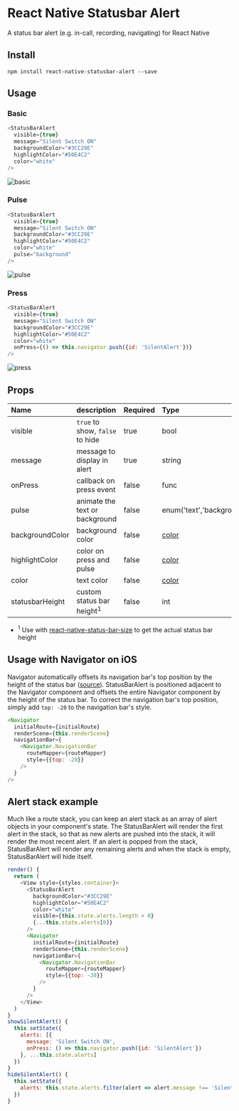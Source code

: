 # React Native Statusbar Alert

A status bar alert (e.g. in-call, recording, navigating) for React Native

## Install

`npm install react-native-statusbar-alert --save`

## Usage

### Basic

```js
<StatusBarAlert
  visible={true}
  message="Silent Switch ON"
  backgroundColor="#3CC29E"
  highlightColor="#50E4C2"
  color="white"
/>
```

![basic](react-native-statusbar-alert.mov.gif)

### Pulse

```js
<StatusBarAlert
  visible={true}
  message="Silent Switch ON"
  backgroundColor="#3CC29E"
  highlightColor="#50E4C2"
  color="white"
  pulse="background"
/>
```

![pulse](react-native-statusbar-alert-pulse.mov.gif)

### Press

```js
<StatusBarAlert
  visible={true}
  message="Silent Switch ON"
  backgroundColor="#3CC29E"
  highlightColor="#50E4C2"
  color="white"
  onPress={() => this.navigator.push({id: 'SilentAlert'})}
/>
```

![press](react-native-statusbar-alert-press.mov.gif)

## Props

| Name            | description                     | Required    | Type                      |
| :-------------  | :------------------------------ | :---------- | :------------------------ |
| visible         | `true` to show, `false` to hide | true        | bool                      |
| message         | message to display in alert     | true        | string
| onPress         | callback on press event         | false        | func                    |
| pulse           | animate the text or background  | false       | enum('text','background') |
| backgroundColor | background color                | false       | [color](https://facebook.github.io/react-native/docs/colors.html) |
| highlightColor  | color on press and pulse        | false       | [color](https://facebook.github.io/react-native/docs/colors.html) |
| color           | text color                      | false       | [color](https://facebook.github.io/react-native/docs/colors.html) |
| statusbarHeight | custom status bar height<sup>1</sup>        | false       | int                   |

* <sup>1</sup> Use with [react-native-status-bar-size](https://github.com/brentvatne/react-native-status-bar-size) to get the actual status bar height

## Usage with Navigator on iOS

Navigator automatically offsets its navigation bar's top position by the height of the status bar ([source](https://github.com/facebook/react-native/blob/ca2fb70fa9affc6ad9acae6bf116c084cdaa0da3/Libraries/CustomComponents/Navigator/NavigatorNavigationBarStylesIOS.js#L42)). StatusBarAlert is positioned adjacent to the Navigator component and offsets the entire Navigator component by the height of the status bar. To correct the navigation bar's top position, simply add `top: -20` to the navigation bar's style.

```js
<Navigator
  initialRoute={initialRoute}
  renderScene={this.renderScene}
  navigationBar={
    <Navigator.NavigationBar
      routeMapper={routeMapper}
      style={{top: -20}}
    />
  }
/>
```

## Alert stack example

Much like a route stack, you can keep an alert stack as an array of alert objects in your component's state. The StatusBarAlert will render the first alert in the stack, so that as new alerts are pushed into the stack, it will render the most recent alert. If an alert is popped from the stack, StatusBarAlert will render any remaining alerts and when the stack is empty, StatusBarAlert will hide itself.

```js
render() {
  return (
    <View style={styles.container}>
      <StatusBarAlert
        backgroundColor="#3CC29E"
        highlightColor="#50E4C2"
        color="white"
        visible={this.state.alerts.length > 0}
        {...this.state.alerts[0]}
      />
      <Navigator
        initialRoute={initialRoute}
        renderScene={this.renderScene}
        navigationBar={
          <Navigator.NavigationBar
            routeMapper={routeMapper}
            style={{top: -20}}
          />
        }
      />
    </View>
  )
}
showSilentAlert() {
  this.setState({
    alerts: [{
      message: 'Silent Switch ON',
      onPress: () => this.navigator.push({id: 'SilentAlert'})
    }, ...this.state.alerts]
  })
}
hideSilentAlert() {
  this.setState({
    alerts: this.state.alerts.filter(alert => alert.message !== 'Silent Switch ON')
  })
}
```
